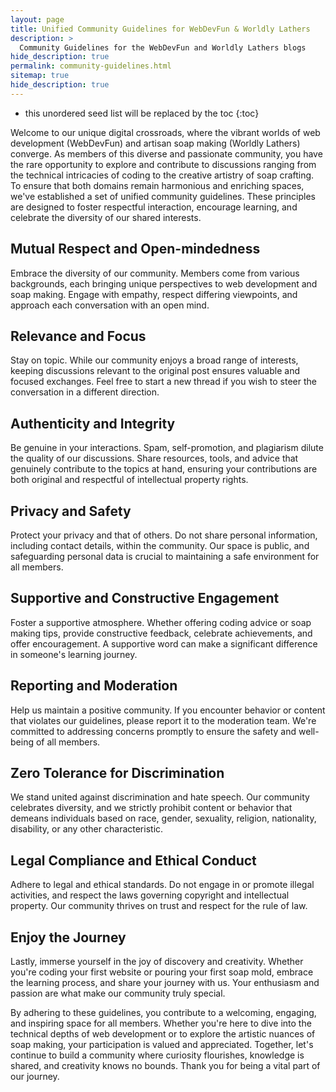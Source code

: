 ```yaml
---
layout: page
title: Unified Community Guidelines for WebDevFun & Worldly Lathers
description: >
  Community Guidelines for the WebDevFun and Worldly Lathers blogs
hide_description: true
permalink: community-guidelines.html
sitemap: true
hide_description: true
---
```


* this unordered seed list will be replaced by the toc
{:toc}

Welcome to our unique digital crossroads, where the vibrant worlds of web development (WebDevFun) and artisan soap making (Worldly Lathers) converge. As members of this diverse and passionate community, you have the rare opportunity to explore and contribute to discussions ranging from the technical intricacies of coding to the creative artistry of soap crafting. To ensure that both domains remain harmonious and enriching spaces, we've established a set of unified community guidelines. These principles are designed to foster respectful interaction, encourage learning, and celebrate the diversity of our shared interests.

## Mutual Respect and Open-mindedness

Embrace the diversity of our community. Members come from various backgrounds, each bringing unique perspectives to web development and soap making. Engage with empathy, respect differing viewpoints, and approach each conversation with an open mind.

## Relevance and Focus

Stay on topic. While our community enjoys a broad range of interests, keeping discussions relevant to the original post ensures valuable and focused exchanges. Feel free to start a new thread if you wish to steer the conversation in a different direction.

## Authenticity and Integrity

Be genuine in your interactions. Spam, self-promotion, and plagiarism dilute the quality of our discussions. Share resources, tools, and advice that genuinely contribute to the topics at hand, ensuring your contributions are both original and respectful of intellectual property rights.

## Privacy and Safety

Protect your privacy and that of others. Do not share personal information, including contact details, within the community. Our space is public, and safeguarding personal data is crucial to maintaining a safe environment for all members.

## Supportive and Constructive Engagement

Foster a supportive atmosphere. Whether offering coding advice or soap making tips, provide constructive feedback, celebrate achievements, and offer encouragement. A supportive word can make a significant difference in someone's learning journey.

## Reporting and Moderation

Help us maintain a positive community. If you encounter behavior or content that violates our guidelines, please report it to the moderation team. We're committed to addressing concerns promptly to ensure the safety and well-being of all members.

## Zero Tolerance for Discrimination

We stand united against discrimination and hate speech. Our community celebrates diversity, and we strictly prohibit content or behavior that demeans individuals based on race, gender, sexuality, religion, nationality, disability, or any other characteristic.

## Legal Compliance and Ethical Conduct

Adhere to legal and ethical standards. Do not engage in or promote illegal activities, and respect the laws governing copyright and intellectual property. Our community thrives on trust and respect for the rule of law.

## Enjoy the Journey

Lastly, immerse yourself in the joy of discovery and creativity. Whether you're coding your first website or pouring your first soap mold, embrace the learning process, and share your journey with us. Your enthusiasm and passion are what make our community truly special.

By adhering to these guidelines, you contribute to a welcoming, engaging, and inspiring space for all members. Whether you're here to dive into the technical depths of web development or to explore the artistic nuances of soap making, your participation is valued and appreciated. Together, let's continue to build a community where curiosity flourishes, knowledge is shared, and creativity knows no bounds. Thank you for being a vital part of our journey.